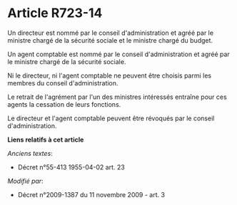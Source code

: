 # Article R723-14

Un directeur est nommé par le conseil d'administration et agréé par le ministre chargé de la sécurité sociale et le ministre
chargé du budget. 

Un agent comptable est nommé par le conseil d'administration et agréé par le ministre chargé de la sécurité sociale.

Ni le directeur, ni l'agent comptable ne peuvent être choisis parmi les membres du conseil d'administration.

Le retrait de l'agrément par l'un des ministres intéressés entraîne pour ces agents la cessation de leurs fonctions.

Le directeur et l'agent comptable peuvent être révoqués par le conseil d'administration.

**Liens relatifs à cet article**

_Anciens textes_:

  - Décret n°55-413 1955-04-02 art. 23

_Modifié par_:

  - Décret n°2009-1387 du 11 novembre 2009 - art. 3
